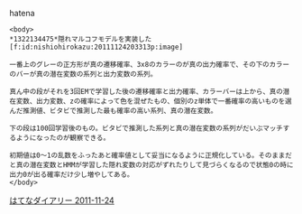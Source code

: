 
hatena

```
<body>
*1322134475*隠れマルコフモデルを実装した
[f:id:nishiohirokazu:20111124203313p:image]

一番上のグレーの正方形が真の遷移確率、3x8のカラーのが真の出力確率で、その下のカラーのバーが真の潜在変数の系列と出力変数の系列。

真ん中の段がそれを3回EMで学習した後の遷移確率と出力確率、カラーバーは上から、真の潜在変数、出力変数、zの確率によって色を混ぜたもの、個別のz単体で一番確率の高いものを選んだ推測値、ビタビで推測した最も確率の高い系列、真の潜在変数。

下の段は100回学習後のもの。ビタビで推測した系列と真の潜在変数の系列がだいぶマッチするようになったのが観察できる。

初期値は0～1の乱数をふったあと確率値として妥当になるように正規化している。そのままだと真の潜在変数とHMMが学習した隠れ変数の対応がずれたりして見づらくなるので状態0の時に出力0が出る確率だけ少し増やしてある。
</body>
```


[はてなダイアリー 2011-11-24](https://nishiohirokazu.hatenadiary.org/archive/2011/11/24)